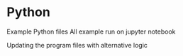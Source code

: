 # Python
Example Python files
All example run on jupyter notebook

Updating the program files with alternative logic
